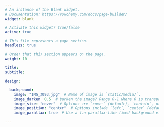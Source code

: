 ```yaml
---
# An instance of the Blank widget.
# Documentation: https://wowchemy.com/docs/page-builder/
widget: blank

# Activate this widget? true/false
active: true

# This file represents a page section.
headless: true

# Order that this section appears on the page.
weight: 10

title:
subtitle:

design: 
   
  background:
    image: "IMG_3093.jpg"  # Name of image in `static/media/`.
    image_darken: 0.5  # Darken the image? Range 0-1 where 0 is transparent and 1 is opaque.
    image_size: "cover"  # Options are `cover` (default), `contain`, or `actual` size.
    image_position: "center"  # Options include `left`, `center` (default), or `right`.
    image_parallax: true  # Use a fun parallax-like fixed background effect? true/false
  
---
```

<p></p>
<div class="height-space"></div>
<p></p>

